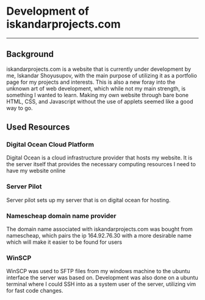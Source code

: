 # Development of iskandarprojects.com
________________________________________________
## Background
iskandarprojects.com is a website that is currently under development by me, Iskandar Shoyusupov, with the main
purpose of utilizing it as a portfolio page for my projects and interests. This is also a new foray into the unknown
art of web development, which while not my main strength, is something I wanted to learn. Making my own website 
through bare bone HTML, CSS, and Javascript without the use of applets seemed like a good way to go. 

## Used Resources 

### Digital Ocean Cloud Platform 
Digital Ocean is a cloud infrastructure provider that hosts my website. It is the server itself that provides 
the necessary computing resources I need to have my website online 

### Server Pilot 
Server pilot sets up my server that is on digital ocean for hosting. 

### Namescheap domain name provider 
The domain name associated with iskandarprojects.com was bought from namescheap, which pairs the ip 
164.92.76.30 with a more desirable name which will make it easier to be found for users 

### WinSCP 
WinSCP was used to SFTP files from my windows machine to the ubuntu interface the server was based on. Development 
was also done on a ubuntu terminal where I could SSH into as a system user of the server, utilizing vim for 
fast code changes. 
